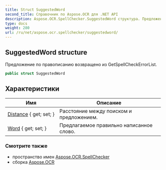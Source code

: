 ```yaml
---
title: Struct SuggestedWord
second_title: Справочник по Aspose.OCR для .NET API
description: Aspose.OCR.SpellChecker.SuggestedWord структура. Предложение по правописанию возвращено из GetSpellCheckErrorList.
type: docs
weight: 280
url: /ru/net/aspose.ocr.spellchecker/suggestedword/
---
```

## SuggestedWord structure

Предложение по правописанию возвращено из GetSpellCheckErrorList.

```csharp
public struct SuggestedWord
```

## Характеристики

| Имя | Описание |
| --- | --- |
| [Distance](../../aspose.ocr.spellchecker/suggestedword/distance/) { get; set; } | Расстояние между поиском и предложением. |
| [Word](../../aspose.ocr.spellchecker/suggestedword/word/) { get; set; } | Предлагаемое правильно написанное слово. |

### Смотрите также

* пространство имен [Aspose.OCR.SpellChecker](../../aspose.ocr.spellchecker/)
* сборка [Aspose.OCR](../../)


